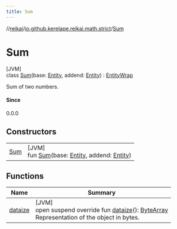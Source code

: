 ```yaml
---
title: Sum
---
```

//[reikai](../../../index.html)/[io.github.kerelape.reikai.math.strict](../index.html)/[Sum](index.html)



# Sum



[JVM]\
class [Sum](index.html)(base: [Entity](../../io.github.kerelape.reikai.core/-entity/index.html), addend: [Entity](../../io.github.kerelape.reikai.core/-entity/index.html)) : [EntityWrap](../../io.github.kerelape.reikai.core/-entity-wrap/index.html)

Sum of two numbers.



#### Since



0.0.0



## Constructors


| | |
|---|---|
| [Sum](-sum.html) | [JVM]<br>fun [Sum](-sum.html)(base: [Entity](../../io.github.kerelape.reikai.core/-entity/index.html), addend: [Entity](../../io.github.kerelape.reikai.core/-entity/index.html)) |


## Functions


| Name | Summary |
|---|---|
| [dataize](../../io.github.kerelape.reikai.core/-entity/dataize.html) | [JVM]<br>open suspend override fun [dataize](../../io.github.kerelape.reikai.core/-entity/dataize.html)(): [ByteArray](https://kotlinlang.org/api/latest/jvm/stdlib/kotlin/-byte-array/index.html)<br>Representation of the object in bytes. |

